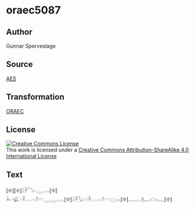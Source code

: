 # oraec5087

## Author

Gunnar Sperveslage

## Source

[AES](https://github.com/simondschweitzer/aes)

## Transformation

[ORAEC](https://oraec.github.io/)

## License

<a rel="license" href="http://creativecommons.org/licenses/by-sa/4.0/"><img alt="Creative Commons License" style="border-width:0" src="https://i.creativecommons.org/l/by-sa/4.0/88x31.png" /></a><br />This work is licensed under a <a rel="license" href="http://creativecommons.org/licenses/by-sa/4.0/">Creative Commons Attribution-ShareAlike 4.0 International License</a>

## Text

[⯑][⯑]𓏙𓋹𓆓𓏏𓇾𓂋[⯑]<br>
𓇓𓏏𓆤𓏏𓋹𓐛𓏏𓁦𓎟𓇾𓇾𓈅𓈅[⯑]𓏙𓋹𓅭𓇳𓋹𓐛𓏏𓁦𓎟𓈍𓏥[⯑]𓉻𓐛𓊢𓂝𓇳𓏤𓆑[⯑]<br>

